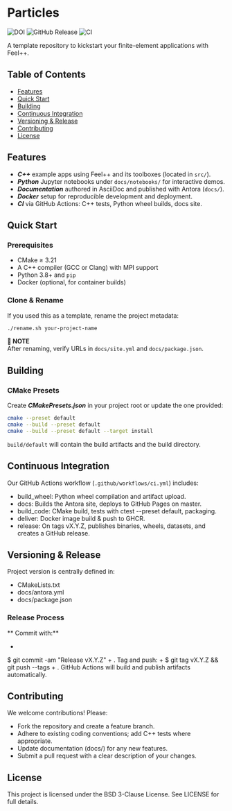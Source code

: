 # Particles

![DOI](https://zenodo.org/badge/DOI/10.5281/zenodo.12762669.svg)
![GitHub Release](https://img.shields.io/github/v/release/feelpp/particles)
![CI](https://github.com/feelpp/particles/workflows/CI/badge.svg)

A template repository to kickstart your finite-element applications with Feel++.

## Table of Contents

* [Features](#features)
* [Quick Start](#quick-start)
* [Building](#building)
* [Continuous Integration](#ci)
* [Versioning & Release](#versioning)
* [Contributing](#contributing)
* [License](#license)

## Features

* ***C++*** example apps using Feel++ and its toolboxes (located in `src/`).
* ***Python*** Jupyter notebooks under `docs/notebooks/` for interactive demos.
* ***Documentation*** authored in AsciiDoc and published with Antora (`docs/`).
* ***Docker*** setup for reproducible development and deployment.
* ***CI*** via GitHub Actions: C++ tests, Python wheel builds, docs site.

## Quick Start

### Prerequisites

* CMake ≥ 3.21  
* A C++ compiler (GCC or Clang) with MPI support  
* Python 3.8+ and `pip`  
* Docker (optional, for container builds)

### Clone & Rename

If you used this as a template, rename the project metadata:
```bash
./rename.sh your-project-name
```

**📌 NOTE**\
After renaming, verify URLs in `docs/site.yml` and `docs/package.json`.

## Building

### CMake Presets

Create ***CMakePresets.json*** in your project root or update the one provided:

```bash
cmake --preset default
cmake --build --preset default
cmake --build --preset default --target install
```

`build/default` will contain the build artifacts and the build directory.

## Continuous Integration

Our GitHub Actions workflow (`.github/workflows/ci.yml`) includes:

* build_wheel: Python wheel compilation and artifact upload.
* docs: Builds the Antora site, deploys to GitHub Pages on master.
* build_code: CMake build, tests with ctest --preset default, packaging.
* deliver: Docker image build & push to GHCR.
* release: On tags vX.Y.Z, publishes binaries, wheels, datasets, and creates a GitHub release.

## Versioning & Release

Project version is centrally defined in:

* CMakeLists.txt
* docs/antora.yml
* docs/package.json

### Release Process

**	Commit with:**

+
 $ git commit -am "Release vX.Y.Z"
+
. Tag and push:
+
 $ git tag vX.Y.Z && git push --tags
+
. GitHub Actions will build and publish artifacts automatically.

## Contributing

We welcome contributions! Please:

* Fork the repository and create a feature branch.
* Adhere to existing coding conventions; add C++ tests where appropriate.
* Update documentation (docs/) for any new features.
* Submit a pull request with a clear description of your changes.

## License

This project is licensed under the BSD 3-Clause License.
See LICENSE for full details.
